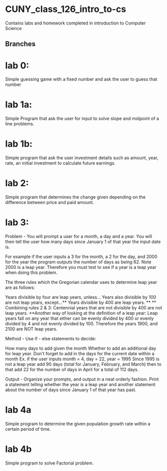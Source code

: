 # CUNY_class_126_intro_to-cs
Contains labs and homework completed in introduction to Computer Science

## Branches

# lab 0: 
Simple guessing game with a fixed number and ask the user to guess that number
# lab 1a: 
Simple Program that ask the user for input to solve slope and midpoint of a line problems.
# lab 1b: 
Simple program that ask the user investment details such as amount, year, rate, an initial investment to calculate future earnings.
# lab 2:
Simple program that determines the change given depending on the difference between price and paid amount.
# lab 3:
Problem - You will prompt a user for a month, a day and a year. You will then tell the user how many days since January 1 of that year the input date is.

For example if the user inputs a 3 for the month, a 2 for the day, and 2000 for the year the program outputs the number of days as being 62. Note 2000 is a leap year. Therefore you must test to see if a year is a leap year when doing this problem.

The three rules which the Gregorian calendar uses to determine leap year are as follows:

Years divisible by four are leap years, unless...
Years also divisible by 100 are not leap years, except...**
Years divisible by 400 are leap years. **
** Combining rules 2 & 3: Centennial years that are not divisible by 400 are not leap years. **Another way of looking at the definition of a leap year: Leap years fall on any year that either can be evenly divided by 400 or evenly divided by 4 and not evenly divided by 100. Therefore the years 1900, and 2100 are NOT leap years.

Method - Use if - else statements to decide:

How many days to add given the month
Whether to add an additional day for leap year.
Don't forget to add in the days for the current date within a month
Ex. if the user inputs month = 4, day = 22, year = 1995 Since 1995 is not a leap year add 90 days (total for January, February, and March) then to that add 22 for the number of days in April for a total of 112 days.

Output - Organize your prompts, and output in a neat orderly fashion. Print a statement telling whether the year is a leap year and another statement about the number of days since January 1 of that year has past.

# lab 4a
Simple program to determine the given population growth rate within a certain period of time.

# lab 4b
Simple program to solve Factorial problem.
